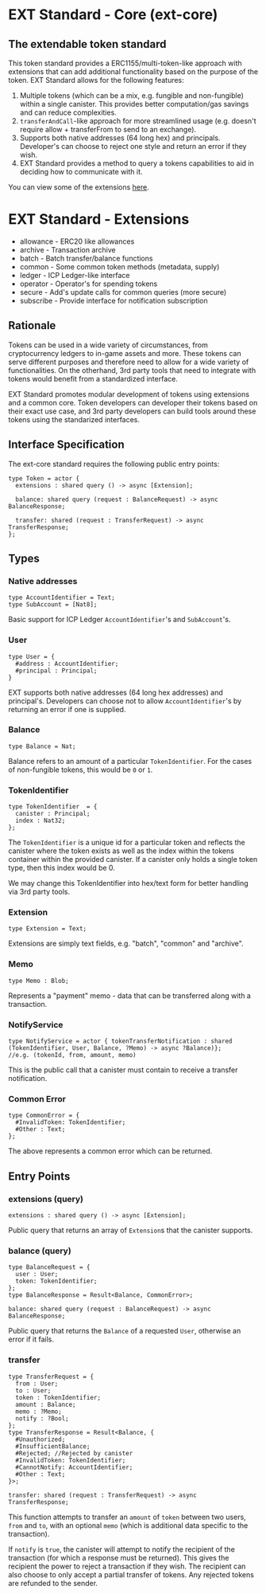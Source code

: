 # EXT Standard - Core (ext-core)
## The extendable token standard

This token standard provides a ERC1155/multi-token-like approach with extensions that can add additional functionality based on the purpose of the token. EXT Standard allows for the following features:
1. Multiple tokens (which can be a mix, e.g. fungible and non-fungible) within a single canister. This provides better computation/gas savings and can reduce complexities.
2. `transferAndCall`-like approach for more streamlined usage (e.g. doesn't require allow + transferFrom to send to an exchange).
3. Supports both native addresses (64 long hex) and principals. Developer's can choose to reject one style and return an error if they wish.
4. EXT Standard provides a method to query a tokens capabilities to aid in deciding how to communicate with it.

You can view some of the extensions [here](EXTENSIONS.md).

# EXT Standard - Extensions
* allowance - ERC20 like allowances
* archive - Transaction archive
* batch - Batch transfer/balance functions
* common - Some common token methods (metadata, supply)
* ledger - ICP Ledger-like interface
* operator - Operator's for spending tokens
* secure - Add's update calls for common queries (more secure)
* subscribe - Provide interface for notification subscription

## Rationale
Tokens can be used in a wide variety of circumstances, from cryptocurrency ledgers to in-game assets and more. These tokens can serve different purposes and therefore need to allow for a wide variety of functionalities. On the otherhand, 3rd party tools that need to integrate with tokens would benefit from a standardized interface.

EXT Standard promotes modular development of tokens using extensions and a common core. Token developers can developer their tokens based on their exact use case, and 3rd party developers can build tools around these tokens using the standarized interfaces.

## Interface Specification
The ext-core standard requires the following public entry points:

```
type Token = actor {
  extensions : shared query () -> async [Extension];
    
  balance: shared query (request : BalanceRequest) -> async BalanceResponse;
      
  transfer: shared (request : TransferRequest) -> async TransferResponse;
};
```

## Types
### Native addresses
```
type AccountIdentifier = Text;
type SubAccount = [Nat8];
```
Basic support for ICP Ledger `AccountIdentifier`'s and `SubAccount`'s.

### User
```
type User = {
  #address : AccountIdentifier;
  #principal : Principal;
}
```
EXT supports both native addresses (64 long hex addresses) and principal's. Developers can choose not to allow `AccountIdentifier`'s by returning an error if one is supplied.

### Balance
```
type Balance = Nat;
```
Balance refers to an amount of a particular `TokenIdentifier`. For the cases of non-fungible tokens, this would be `0` or `1`.

### TokenIdentifier
```
type TokenIdentifier  = {
  canister : Principal;
  index : Nat32;
};
```
The `TokenIdentifier` is a unique id for a particular token and reflects the canister where the token exists as well as the index within the tokens container within the provided canister. If a canister only holds a single token type, then this index would be 0.

We may change this TokenIdentifier into hex/text form for better handling via 3rd party tools.

### Extension
```
type Extension = Text;
```
Extensions are simply text fields, e.g. "batch", "common" and "archive".

### Memo
```
type Memo : Blob;
```
Represents a "payment" memo - data that can be transferred along with a transaction.

### NotifyService
```
type NotifyService = actor { tokenTransferNotification : shared (TokenIdentifier, User, Balance, ?Memo) -> async ?Balance)};
//e.g. (tokenId, from, amount, memo)
```
This is the public call that a canister must contain to receive a transfer notification.

### Common Error
```
type CommonError = {
  #InvalidToken: TokenIdentifier;
  #Other : Text;
};
```
The above represents a common error which can be returned.

## Entry Points

### extensions (query)
```
extensions : shared query () -> async [Extension];
```
Public query that returns an array of `Extension`s that the canister supports.

### balance (query)
```
type BalanceRequest = { 
  user : User; 
  token: TokenIdentifier;
};
type BalanceResponse = Result<Balance, CommonError>;

balance: shared query (request : BalanceRequest) -> async BalanceResponse;
```
Public query that returns the `Balance` of a requested `User`, otherwise an error if it fails.

### transfer
```
type TransferRequest = {
  from : User;
  to : User;
  token : TokenIdentifier;
  amount : Balance;
  memo : ?Memo;
  notify : ?Bool;
};
type TransferResponse = Result<Balance, {
  #Unauthorized;
  #InsufficientBalance;
  #Rejected; //Rejected by canister
  #InvalidToken: TokenIdentifier;
  #CannotNotify: AccountIdentifier;
  #Other : Text;
}>;

transfer: shared (request : TransferRequest) -> async TransferResponse;
```
This function attempts to transfer an `amount` of `token` between two users, `from` and `to`, with an optional `memo` (which is additional data specific to the transaction).

If `notify` is `true`, the canister will attempt to notify the recipient of the transaction (for which a response must be returned). This gives the recipient the power to reject a transaction if they wish. The recipient can also choose to only accept a partial transfer of tokens. Any rejected tokens are refunded to the sender.
